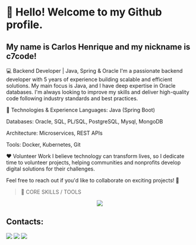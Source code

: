# 👋 Hello! Welcome to my Github profile.
## My name is Carlos Henrique and my nickname is c7code!

💻 Backend Developer | Java, Spring & Oracle
I'm a passionate backend developer with 5 years of experience building scalable and efficient solutions. My main focus is Java, and I have deep expertise in Oracle databases. 
I'm always looking to improve my skills and deliver high-quality code following industry standards and best practices.

🚀 Technologies & Experience
Languages: Java (Spring Boot)

Databases: Oracle, SQL, PL/SQL, PostgreSQL, Mysql, MongoDB

Architecture: Microservices, REST APIs

Tools: Docker, Kubernetes, Git

❤️ Volunteer Work
I believe technology can transform lives, so I dedicate time to volunteer projects, helping communities and nonprofits develop digital solutions for their challenges.

Feel free to reach out if you'd like to collaborate on exciting projects! 🚀

> 🚀 CORE SKILLS / TOOLS

<div align="center">
<img src="https://skillicons.dev/icons?i=java,spring,kotlin,maven,gradle,aws,git,jenkins,docker,kafka,kubernetes,mongodb,mysql,postgres,postman,js,ts,angular,nextjs,rabbitmq&perline=20" />
</div>


## Contacts:

<div>
<a href="https://api.whatsapp.com/send?phone=5581998801192"><img src="https://img.shields.io/badge/WhatsApp-25D366?style=for-the-badge&logo=whatsapp&logoColor=white"></a>
<a href = "mailto:c97code@outlook.com"><img loading="lazy" src="https://img.shields.io/badge/Gmail-D14836?style=for-the-badge&logo=gmail&logoColor=white" target="_blank"></a>
<a href="https://www.linkedin.com/in/carlos-reis-746225170/" target="_blank"><img loading="lazy" src="https://img.shields.io/badge/-LinkedIn-%230077B5?style=for-the-badge&logo=linkedin&logoColor=white" target="_blank"></a>   
</div>
